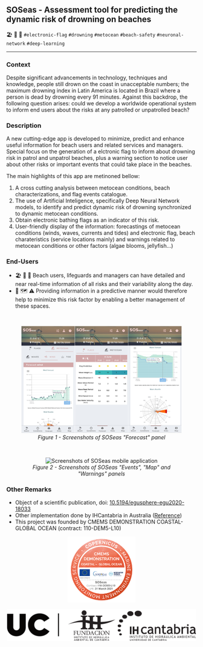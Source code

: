 
## SOSeas - Assessment tool for predicting the dynamic risk of drowning on beaches

🏖️ 🛟 🚩 `#electronic-flag` `#drowning` `#metocean` `#beach-safety` `#neuronal-network` `#deep-learning` 

---
### Context
Despite significant advancements in technology, techniques and knowledge, people still drown on the coast in unacceptable numbers; the maximum drowning index in Latin America is located in Brazil where a person is dead by drowning every 91 minutes. Against this backdrop, the following question arises: could we develop a worldwide operational system to inform end users about the risks at any patrolled or unpatrolled beach?

### Description
A new cutting-edge app is developed to minimize, predict and enhance useful information for beach users and related services and managers. Special focus on the generation of a elctronic flag to inform about drowning risk in patrol and unpatrol beaches, plus a warning section to notice user about other risks or important events that could take place in the beaches. 

The main highlights of this app are metinoned bellow: 
1. A cross cutting analysis between metocean conditions, beach characterizations, and flag events catalogue. 
2. The use of Artificial Inteligence, specifically Deep Neural Network models, to identify and predict dynamic risk of drowning synchronized to dynamic metocean conditions.
3. Obtain electronic bathing flags as an indicator of this risk.
4. User-friendly display of the information: forecastings of metocean conditions (winds, waves, currents and tides) and electronic flag, beach charateristics (service locations mainly) and warnings related to metocean conditions or other factors (algae blooms, jellyfish...)

### End-Users
* 🏖️ 🛟 💼 Beach users, lifeguards and  managers can have detailed and near real-time information of all risks and their variability along the day.
* 🌊 🗺️ ⚠️ Providing information in a predictive manner would therefore help to minimize this risk factor by enabling a better management of these spaces.

</br>
<figure align="center">
    <img src="../_static/images/SOSeas_app_forecast.jpg" alt="Screenshots of SOSeas mobile application" />
    <figcaption><i>Figure 1 - Screenshots of SOSeas "Forecast" panel</i></figcaption>
</figure>
</br>
<figure align="center">
    <img src="../_static/images/SOSeas_app_events_map_warnings.png" alt="Screenshots of SOSeas mobile application" />
    <figcaption><i>Figure 2 - Screenshots of SOSeas "Events", "Map" and "Warnings" panels</i></figcaption>
</figure>

### Other Remarks
* Object of a scientific publication, doi: [10.5194/egusphere-egu2020-18033](https://doi.org/10.5194/egusphere-egu2020-18033)
* Other implementation done by IHCantabria in Australia ([Reference]())
* This project was founded by CMEMS DEMONSTRATION COASTAL-GLOBAL OCEAN (contract: 110-DEM5-L10) 

<p align="center">
<img src="../_static/images/Global-Ocean-SOSeas-110-DEM5-L10.webp" width=180/>
</p>

<p align="center">
<img align="center" src="../_static/images/UC+FIHAC+IHCantabrianegro.png" width="500"/>
</p>
